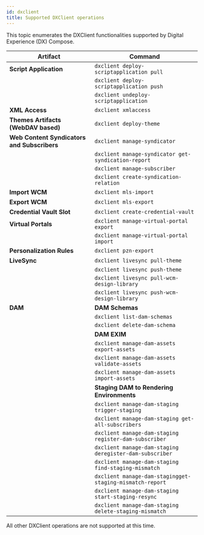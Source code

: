 ```yaml
---
id: dxclient
title: Supported DXClient operations
---
```

This topic enumerates the DXClient functionalities supported by Digital Experience (DX) Compose. 


| Artifact                                      | Command                          |
|-----------------------------------------------|-----------------------------------|
| **Script Application**                        | `dxclient deploy-scriptapplication pull`  |
|                                               | `dxclient deploy-scriptapplication push`  |
|                                               | `dxclient undeploy-scriptapplication`  |
| **XML Access**                                | `dxclient xmlaccess`               |
| **Themes Artifacts (WebDAV based)**           | `dxclient deploy-theme`             |
| **Web Content Syndicators and Subscribers**   | `dxclient manage-syndicator`        |
|                                               | `dxclient manage-syndicator get-syndication-report` |
|                                               | `dxclient manage-subscriber`      |
|                                               | `dxclient create-syndication-relation` |
| **Import WCM**                                | `dxclient mls-import`               |
| **Export WCM**                                | `dxclient mls-export`               | 
| **Credential Vault Slot**                     | `dxclient create-credential-vault`  |
| **Virtual Portals**                           | `dxclient manage-virtual-portal export` |
|                                               | `dxclient manage-virtual-portal import` |
| **Personalization Rules**                     | `dxclient pzn-export`               |
| **LiveSync**                                  | `dxclient livesync pull-theme`      |
|                                               | `dxclient livesync push-theme`      |
|                                               | `dxclient livesync pull-wcm-design-library` |
|                                               | `dxclient livesync push-wcm-design-library` |
| **DAM**                                       | **DAM Schemas**                   |
|                                               | `dxclient list-dam-schemas`         |
|                                               | `dxclient delete-dam-schema`        |
|                                               | **DAM EXIM**                      |
|                                               | `dxclient manage-dam-assets export-assets` |
|                                               | `dxclient manage-dam-assets validate-assets` |
|                                               | `dxclient manage-dam-assets import-assets` | 
|                                               | **Staging DAM to Rendering Environments** |
|                                               | `dxclient manage-dam-staging trigger-staging` |
|                                               | `dxclient manage-dam-staging get-all-subscribers` |
|                                               | `dxclient manage-dam-staging register-dam-subscriber` | 
|                                               | `dxclient manage-dam-staging deregister-dam-subscriber` | 
|                                               | `dxclient manage-dam-staging find-staging-mismatch` | 
|                                               | `dxclient manage-dam-stagingget-staging-mismatch-report` |
|                                               | `dxclient manage-dam-staging start-staging-resync` |  
|                                               | `dxclient manage-dam-staging delete-staging-mismatch` |

All other DXClient operations are not supported at this time.

